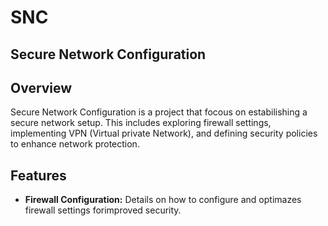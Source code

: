 # SNC
## Secure Network Configuration

## Overview
Secure Network Configuration is a project that focous on estabilishing a secure network setup. This includes exploring firewall settings, implementing VPN (Virtual private Network), and defining security policies to enhance network protection.

## Features
- **Firewall Configuration:** Details on how to configure and optimazes firewall settings forimproved security.
